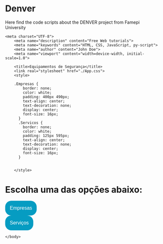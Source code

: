 # Denver
Here find the code scripts about the DENVER project from Famepi University

<!DOCTYPE html> 
<html lang="en">

<head> 

    <meta charset="UTF-8">
        <meta name="description" content="Free Web tutorials">
        <meta name="keywords" content="HTML, CSS, JavaScript, py-script">
        <meta name="author" content="John Doe">
        <meta name="viewport" content="width=device-width, initial-scale=1.0">

        <title>Equipamentos de Segurança</title>
        <link real="stylesheet" href="./App.css"> 
        <style> 
        
        .Empresas {
            border: none;
            color: white;
            padding: 400px 490px;
            text-align: center;
            text-decoration: none;
            display: center;
            font-size: 16px;
          }
          .Servicos {
            border: none;
            color: white;
            padding: 125px 595px;
            text-align: center;
            text-decoration: none;
            display: center;
            font-size: 16px;
          }
        
        
        </style>
        
</head>
    <body>
        <h1>Escolha uma das opções abaixo:</h1>
        <div>
            <a href="Empresas.html"class="Empresas"Empresas><button style="background: #069cc2; border-radius: 20px; padding: 15px; cursor: pointer; color: #fff; border: none; font-size: 16px;">Empresas</button></a>
        </div>
    <div>
        <a href="Servicos.html"class="Servicos"Serviços><button style="background: #069cc2; border-radius: 20px; padding: 15px; cursor: pointer; color: #fff; border: none; font-size: 16px;">Serviços</button></a>
    </div>        
        

        
    </body>
</html>
